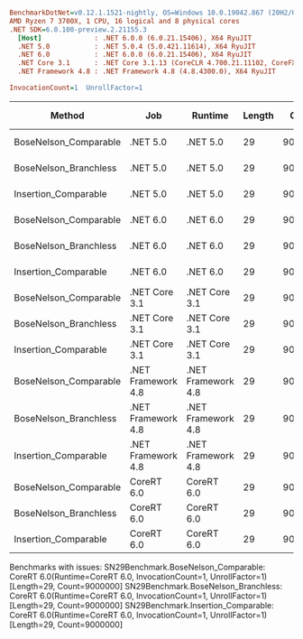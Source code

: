 ``` ini

BenchmarkDotNet=v0.12.1.1521-nightly, OS=Windows 10.0.19042.867 (20H2/October2020Update)
AMD Ryzen 7 3700X, 1 CPU, 16 logical and 8 physical cores
.NET SDK=6.0.100-preview.2.21155.3
  [Host]             : .NET 6.0.0 (6.0.21.15406), X64 RyuJIT
  .NET 5.0           : .NET 5.0.4 (5.0.421.11614), X64 RyuJIT
  .NET 6.0           : .NET 6.0.0 (6.0.21.15406), X64 RyuJIT
  .NET Core 3.1      : .NET Core 3.1.13 (CoreCLR 4.700.21.11102, CoreFX 4.700.21.11602), X64 RyuJIT
  .NET Framework 4.8 : .NET Framework 4.8 (4.8.4300.0), X64 RyuJIT

InvocationCount=1  UnrollFactor=1  

```
|                Method |                Job |            Runtime | Length |   Count |     Mean |   Error |  StdDev | Gen 0 | Gen 1 | Gen 2 | Allocated |
|---------------------- |------------------- |------------------- |------- |-------- |---------:|--------:|--------:|------:|------:|------:|----------:|
| BoseNelson_Comparable |           .NET 5.0 |           .NET 5.0 |     29 | 9000000 | 127.6 ms | 0.18 ms | 0.15 ms |     - |     - |     - |         - |
| BoseNelson_Branchless |           .NET 5.0 |           .NET 5.0 |     29 | 9000000 | 243.9 ms | 0.35 ms | 0.31 ms |     - |     - |     - |      48 B |
|  Insertion_Comparable |           .NET 5.0 |           .NET 5.0 |     29 | 9000000 | 116.0 ms | 0.33 ms | 0.29 ms |     - |     - |     - |         - |
| BoseNelson_Comparable |           .NET 6.0 |           .NET 6.0 |     29 | 9000000 | 127.9 ms | 0.15 ms | 0.12 ms |     - |     - |     - |     144 B |
| BoseNelson_Branchless |           .NET 6.0 |           .NET 6.0 |     29 | 9000000 | 252.0 ms | 0.36 ms | 0.30 ms |     - |     - |     - |     144 B |
|  Insertion_Comparable |           .NET 6.0 |           .NET 6.0 |     29 | 9000000 | 117.6 ms | 0.62 ms | 0.55 ms |     - |     - |     - |     144 B |
| BoseNelson_Comparable |      .NET Core 3.1 |      .NET Core 3.1 |     29 | 9000000 | 128.2 ms | 0.18 ms | 0.15 ms |     - |     - |     - |         - |
| BoseNelson_Branchless |      .NET Core 3.1 |      .NET Core 3.1 |     29 | 9000000 | 259.8 ms | 1.04 ms | 0.92 ms |     - |     - |     - |   1,856 B |
|  Insertion_Comparable |      .NET Core 3.1 |      .NET Core 3.1 |     29 | 9000000 | 125.0 ms | 2.43 ms | 3.41 ms |     - |     - |     - |         - |
| BoseNelson_Comparable | .NET Framework 4.8 | .NET Framework 4.8 |     29 | 9000000 | 132.3 ms | 0.23 ms | 0.21 ms |     - |     - |     - |         - |
| BoseNelson_Branchless | .NET Framework 4.8 | .NET Framework 4.8 |     29 | 9000000 | 260.7 ms | 1.15 ms | 1.02 ms |     - |     - |     - |         - |
|  Insertion_Comparable | .NET Framework 4.8 | .NET Framework 4.8 |     29 | 9000000 | 169.1 ms | 0.54 ms | 0.42 ms |     - |     - |     - |         - |
| BoseNelson_Comparable |         CoreRT 6.0 |         CoreRT 6.0 |     29 | 9000000 |       NA |      NA |      NA |     - |     - |     - |         - |
| BoseNelson_Branchless |         CoreRT 6.0 |         CoreRT 6.0 |     29 | 9000000 |       NA |      NA |      NA |     - |     - |     - |         - |
|  Insertion_Comparable |         CoreRT 6.0 |         CoreRT 6.0 |     29 | 9000000 |       NA |      NA |      NA |     - |     - |     - |         - |

Benchmarks with issues:
  SN29Benchmark.BoseNelson_Comparable: CoreRT 6.0(Runtime=CoreRT 6.0, InvocationCount=1, UnrollFactor=1) [Length=29, Count=9000000]
  SN29Benchmark.BoseNelson_Branchless: CoreRT 6.0(Runtime=CoreRT 6.0, InvocationCount=1, UnrollFactor=1) [Length=29, Count=9000000]
  SN29Benchmark.Insertion_Comparable: CoreRT 6.0(Runtime=CoreRT 6.0, InvocationCount=1, UnrollFactor=1) [Length=29, Count=9000000]

